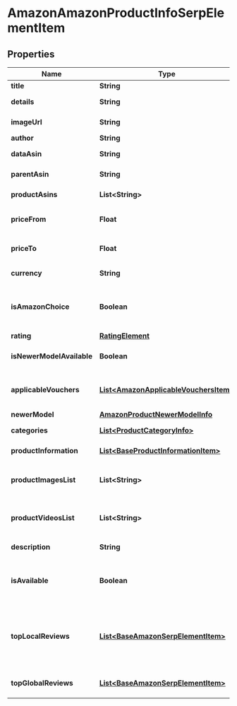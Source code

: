 

# AmazonAmazonProductInfoSerpElementItem


## Properties

| Name | Type | Description | Notes |
|------------ | ------------- | ------------- | -------------|
|**title** | **String** | product title |  [optional] |
|**details** | **String** | product specs and other details |  [optional] |
|**imageUrl** | **String** | the URL of the product image |  [optional] |
|**author** | **String** | product brand name |  [optional] |
|**dataAsin** | **String** | ASIN of the product received in a POST array |  [optional] |
|**parentAsin** | **String** | parent ASIN of the product |  [optional] |
|**productAsins** | **List&lt;String&gt;** | ASINs of all found product modifications |  [optional] |
|**priceFrom** | **Float** | the lower limit of the product price range example: 49.98 |  [optional] |
|**priceTo** | **Float** | the upper limit of the product price range example: 384.99 |  [optional] |
|**currency** | **String** | currency in the ISO format example: USD |  [optional] |
|**isAmazonChoice** | **Boolean** | “Amazon’s choice” label if the value is true, the product is marked with the “Amazon’s choice” label |  [optional] |
|**rating** | [**RatingElement**](RatingElement.md) |  |  [optional] |
|**isNewerModelAvailable** | **Boolean** | indicates whether the newer model of the product is available |  [optional] |
|**applicableVouchers** | [**List&lt;AmazonApplicableVouchersItem&gt;**](AmazonApplicableVouchersItem.md) | array of objects containing information about applicable vouchers |  [optional] |
|**newerModel** | [**AmazonProductNewerModelInfo**](AmazonProductNewerModelInfo.md) |  |  [optional] |
|**categories** | [**List&lt;ProductCategoryInfo&gt;**](ProductCategoryInfo.md) | contains related product categories |  [optional] |
|**productInformation** | [**List&lt;BaseProductInformationItem&gt;**](BaseProductInformationItem.md) | contains related product information |  [optional] |
|**productImagesList** | **List&lt;String&gt;** | contains URLs for all images of the product displayed on the left side of the main image |  [optional] |
|**productVideosList** | **List&lt;String&gt;** | contains URLs for all videos of the product displayed on the right side of the main video |  [optional] |
|**description** | **String** | contains description of the product |  [optional] |
|**isAvailable** | **Boolean** | indicates whether the product is available for ordering if the value is true, the product can be ordered |  [optional] |
|**topLocalReviews** | [**List&lt;BaseAmazonSerpElementItem&gt;**](BaseAmazonSerpElementItem.md) | array of objects with top reviews from target location to obtain additional local reviews, you can specify the load_more_local_reviews parameter in Task POST |  [optional] |
|**topGlobalReviews** | [**List&lt;BaseAmazonSerpElementItem&gt;**](BaseAmazonSerpElementItem.md) | array of objects with top reviews from around the world |  [optional] |



